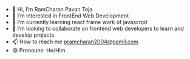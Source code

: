 - 👋 Hi, I’m RamCharan Pavan Teja
- 👀 I’m interested in FrontEnd Web Development
- 🌱 I’m currently learning react frame work of javascript
- 💞️ I’m looking to collaborate on frontend web developers to learn and develop projects.
- 📫 How to reach me pramcharan2004@gamil.com
- 😄 Pronouns: He/Him
  

<!---
ramcharanpavanteja/ramcharanpavanteja is a ✨ special ✨ repository because its `README.md` (this file) appears on your GitHub profile.
You can click the Preview link to take a look at your changes.
--->
